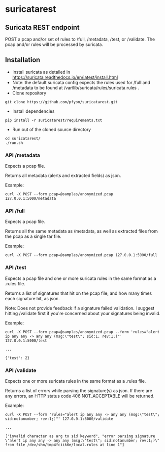 # suricatarest

## Suricata REST endpoint

POST a pcap and/or set of rules to /full, /metadata, /test, or /validate. The pcap and/or rules will be processed by suricata.

## Installation

- Install suricata as detailed in https://suricata.readthedocs.io/en/latest/install.html
 - Note: the default suricata config expects the rules used for /full and /metadata to be found at /var/lib/suricata/rules/suricata.rules .
- Clone repository
```
git clone https://github.com/pfyon/suricatarest.git
```
- Install dependencies
```
pip install -r suricatarest/requirements.txt
```
- Run out of the cloned source directory
```
cd suricatarest/
./run.sh
```

### API /metadata
Expects a pcap file.

Returns all metadata (alerts and extracted fields) as json.

Example:
```
curl -X POST --form pcap=@samples/anonymized.pcap 127.0.0.1:5000/metadata
```

### API /full
Expects a pcap file.

Returns all the same metadata as /metadata, as well as extracted files from the pcap as a single tar file.

Example:
```
curl -X POST --form pcap=@samples/anonymized.pcap 127.0.0.1:5000/full
```

### API /test
Expects a pcap file and one or more suricata rules in the same format as a .rules file.

Returns a list of signatures that hit on the pcap file, and how many times each signature hit, as json.

Note: Does not provide feedback if a signature failed validation. I suggest hitting /validate first if you're concerned about your signatures being invalid.

Example:
```
curl -X POST --form pcap=@samples/anonymized.pcap --form 'rules="alert ip any any -> any any (msg:\"test\"; sid:1; rev:1;)"' 127.0.0.1:5000/test

...

{"test": 2}
```

### API /validate
Expects one or more suricata rules in the same format as a .rules file.

Returns a list of errors while parsing the signature(s) as json. If there are any errors, an HTTP status code 406 NOT_ACCEPTABLE will be returned.

Example:
```
curl -X POST --form 'rules="alert ip any any -> any any (msg:\"test\"; sid:notanumber; rev:1;)"' 127.0.0.1:5000/validate

...

["invalid character as arg to sid keyword", "error parsing signature \"alert ip any any -> any any (msg:\"test\"; sid:notanumber; rev:1;)\" from file /dev/shm/tmp4fciik6e/local.rules at line 1"]
``` 

